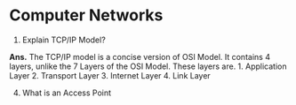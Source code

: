 # Computer Networks

1. Explain TCP/IP Model?

**Ans.** The TCP/IP model is a concise version of OSI Model. It contains 4 layers, unlike the 7 Layers of the OSI Model. These layers are.
    1. Application Layer
    2. Transport Layer
    3. Internet Layer
    4. Link Layer

4. What is an Access Point